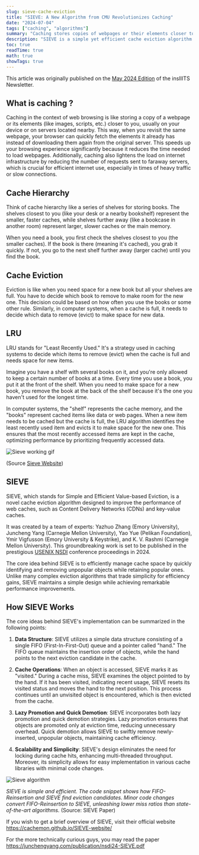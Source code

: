 ```yaml
---
slug: sieve-cache-eviction
title: "SIEVE: A New Algorithm from CMU Revolutionizes Caching"
date: "2024-07-04"
tags: ["caching", "algorithms"]
summary: "Caching stores copies of webpages or their elements closer to the user for faster access. SIEVE is a novel cache eviction algorithm that efficiently manages cache space by quickly identifying and removing unpopular objects while retaining popular ones, optimizing performance."
description: "SIEVE is a simple yet efficient cache eviction algorithm that enhances performance by quickly identifying and removing unpopular objects while retaining popular ones."
toc: true
readTime: true
math: true
showTags: true
---
```


This article was originally published on the [May 2024 Edition](https://drive.google.com/file/d/1Zd5ekbe4mL56WQSzfimrzhO88nvELNyz/view)
of the insIIITS Newsletter.

## What is caching ?

Caching in the context of web browsing is like storing a copy of a webpage or its elements (like images, scripts, etc.) closer to you, usually on your device or on servers located nearby. This way, when you revisit the same webpage, your browser can quickly fetch the elements it already has instead of downloading them again from the original server. This speeds up your browsing experience significantly because it reduces the time needed to load webpages. Additionally, caching also lightens the load on internet infrastructure by reducing the number of requests sent to faraway servers, which is crucial for efficient internet use, especially in times of heavy traffic or slow connections.


## Cache Hierarchy

Think of cache hierarchy like a series of shelves for storing books. The shelves closest to you (like your desk or a nearby bookshelf) represent the smaller, faster caches, while shelves further away (like a bookcase in another room) represent larger, slower caches or the main memory.

When you need a book, you first check the shelves closest to you (the smaller caches). If the book is there (meaning it's cached), you grab it quickly. If not, you go to the next shelf further away (larger cache) until you find the book.


## Cache Eviction

Eviction is like when you need space for a new book but all your shelves are full. You have to decide which book to remove to make room for the new one. This decision could be based on how often you use the books or some other rule. Similarly, in computer systems, when a cache is full, it needs to decide which data to remove (evict) to make space for new data.


## LRU

LRU stands for "Least Recently Used." It's a strategy used in caching systems to decide which items to remove (evict) when the cache is full and needs space for new items.

Imagine you have a shelf with several books on it, and you're only allowed to keep a certain number of books at a time. Every time you use a book, you put it at the front of the shelf. When you need to make space for a new book, you remove the book at the back of the shelf because it's the one you haven't used for the longest time.

In computer systems, the "shelf" represents the cache memory, and the "books" represent cached items like data or web pages. When a new item needs to be cached but the cache is full, the LRU algorithm identifies the least recently used item and evicts it to make space for the new one. This ensures that the most recently accessed items are kept in the cache, optimizing performance by prioritizing frequently accessed data.



![Sieve working gif](https://cachemon.github.io/SIEVE-website/assets/images/illustrations/sieve_diagram.gif)

(Source [Sieve Website](https://cachemon.github.io/SIEVE-website/))


## SIEVE

SIEVE, which stands for Simple and Efficient Value-based Eviction, is a novel cache eviction algorithm designed to improve the performance of web caches, such as Content Delivery Networks (CDNs) and key-value caches.

 It was created by a team of experts: Yazhuo Zhang (Emory University), Juncheng Yang (Carnegie Mellon University), Yao Yue (Pelikan Foundation), Ymir Vigfusson (Emory University & Keystrike), and K. V. Rashmi (Carnegie Mellon University). This groundbreaking work is set to be published in the prestigious [USENIX NSDI](https://www.usenix.org/conference/nsdi24) conference proceedings in 2024.

The core idea behind SIEVE is to efficiently manage cache space by quickly identifying and removing unpopular objects while retaining popular ones. Unlike many complex eviction algorithms that trade simplicity for efficiency gains, SIEVE maintains a simple design while achieving remarkable performance improvements.

## How SIEVE Works

The core ideas behind SIEVE's implementation can be summarized in the following points:

1. **Data Structure**: SIEVE utilizes a simple data structure consisting of a single FIFO (First-In-First-Out) queue and a pointer called "hand." The FIFO queue maintains the insertion order of objects, while the hand points to the next eviction candidate in the cache.

2. **Cache Operations**: When an object is accessed, SIEVE marks it as "visited." During a cache miss, SIEVE examines the object pointed to by the hand. If it has been visited, indicating recent usage, SIEVE resets its visited status and moves the hand to the next position. This process continues until an unvisited object is encountered, which is then evicted from the cache.

3. **Lazy Promotion and Quick Demotion**: SIEVE incorporates both lazy promotion and quick demotion strategies. Lazy promotion ensures that objects are promoted only at eviction time, reducing unnecessary overhead. Quick demotion allows SIEVE to swiftly remove newly-inserted, unpopular objects, maintaining cache efficiency.

4. **Scalability and Simplicity**: SIEVE's design eliminates the need for locking during cache hits, enhancing multi-threaded throughput. Moreover, its simplicity allows for easy implementation in various cache libraries with minimal code changes.



![Sieve algorithm](https://dev-to-uploads.s3.amazonaws.com/uploads/articles/mpag95nof8cscey2ikoz.png)



*SIEVE is simple and efficient. The code snippet shows how FIFO-*
*Reinsertion and SIEVE find eviction candidates. Minor code changes convert*
*FIFO-Reinsertion to SIEVE, unleashing lower miss ratios than state-of-the-art*
*algorithms.* (Source: SIEVE Paper)

If you wish to get a brief overview of SIEVE, visit their official website https://cachemon.github.io/SIEVE-website/


For the more technically curious guys, you may read the paper https://junchengyang.com/publication/nsdi24-SIEVE.pdf


